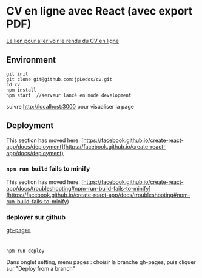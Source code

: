 # CV en ligne avec React (avec export PDF)
[Le lien pour aller voir le rendu du CV en ligne ](https://github.com/jpLedos/cv-react.git)

## Environment

```
git init
git clone git@github.com:jpLedos/cv.git
cd cv
npm install
npm start  //serveur lancé en mode development
```


suivre [http://localhost:3000](http://localhost:3000) pour visualiser la page


## Deployment

This section has moved here: [https://facebook.github.io/create-react-app/docs/deployment](https://facebook.github.io/create-react-app/docs/deployment)

### `npm run build` fails to minify

This section has moved here: [https://facebook.github.io/create-react-app/docs/troubleshooting#npm-run-build-fails-to-minify](https://facebook.github.io/create-react-app/docs/troubleshooting#npm-run-build-fails-to-minify)


### deployer sur github
[gh-pages](https://www.npmjs.com/package/gh-pages)
# 
```
npm run deploy
```
Dans onglet  setting, menu pages : 
choisir la branche gh-pages, puis cliquer sur "Deploy from a branch"


